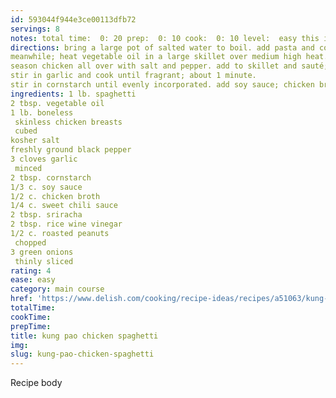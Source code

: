 ```yaml
---
id: 593044f944e3ce00113dfb72
servings: 8
notes: total time:  0: 20 prep:  0: 10 cook:  0: 10 level:  easy this is very hot!!ingredientsdirections
directions: bring a large pot of salted water to boil. add pasta and cook according to package instructions; drain well.
meanwhile; heat vegetable oil in a large skillet over medium high heat.
season chicken all over with salt and pepper. add to skillet and sauté; stirring occasionally; until golden and cooked through; about 6-8 minutes. remove chicken from skillet.
stir in garlic and cook until fragrant; about 1 minute.
stir in cornstarch until evenly incorporated. add soy sauce; chicken broth; sweet chili sauce; sriracha and rice wine vinegar and whisk until combined. simmer for 1-2 minutes; until reduced slightly. stir in pasta; chicken; peanuts and green onions.
ingredients: 1 lb. spaghetti
2 tbsp. vegetable oil
1 lb. boneless
 skinless chicken breasts
 cubed
kosher salt
freshly ground black pepper
3 cloves garlic
 minced
2 tbsp. cornstarch
1/3 c. soy sauce
1/2 c. chicken broth
1/4 c. sweet chili sauce
2 tbsp. sriracha
2 tbsp. rice wine vinegar
1/2 c. roasted peanuts
 chopped
3 green onions
 thinly sliced
rating: 4
ease: easy
category: main course
href: 'https://www.delish.com/cooking/recipe-ideas/recipes/a51063/kung-pao-spaghetti-recipe/'
totalTime:
cookTime:
prepTime:
title: kung pao chicken spaghetti
img:
slug: kung-pao-chicken-spaghetti
---
```

Recipe body